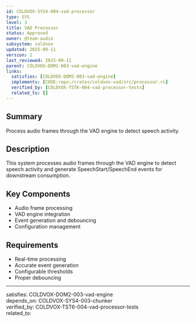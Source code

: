 ```yaml
---
id: COLDVOX-SYS4-004-vad-processor
type: SYS
level: 3
title: VAD Processor
status: Approved
owner: @team-audio
subsystem: coldvox
updated: 2025-09-11
version: 2
last_reviewed: 2025-09-11
parent: COLDVOX-DOM2-003-vad-engine
links:
  satisfies: [COLDVOX-DOM2-003-vad-engine]
  implements: [CODE:repo:/crates/coldvox-vad/src/processor.rs]
  verified_by: [COLDVOX-TST6-004-vad-processor-tests]
  related_to: []
---
```


## Summary
Process audio frames through the VAD engine to detect speech activity.

## Description
This system processes audio frames through the VAD engine to detect speech activity and generate SpeechStart/SpeechEnd events for downstream consumption.

## Key Components
- Audio frame processing
- VAD engine integration
- Event generation and debouncing
- Configuration management

## Requirements
- Real-time processing
- Accurate event generation
- Configurable thresholds
- Proper debouncing

---
satisfies: COLDVOX-DOM2-003-vad-engine  
depends_on: COLDVOX-SYS4-003-chunker  
verified_by: COLDVOX-TST6-004-vad-processor-tests  
related_to: